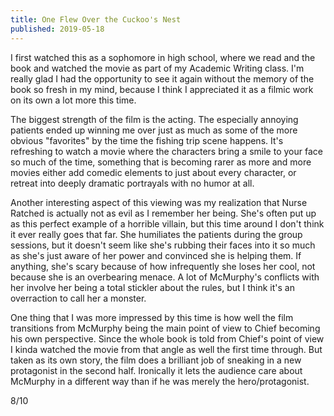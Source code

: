```yaml
---
title: One Flew Over the Cuckoo's Nest
published: 2019-05-18
---
```


I first watched this as a sophomore in high school, where we read and the book and watched the movie as part of my Academic Writing class. I'm really glad I had the opportunity to see it again without the memory of the book so fresh in my mind, because I think I appreciated it as a filmic work on its own a lot more this time.

The biggest strength of the film is the acting. The especially annoying patients ended up winning me over just as much as some of the more obvious "favorites" by the time the fishing trip scene happens. It's refreshing to watch a movie where the characters bring a smile to your face so much of the time, something that is becoming rarer as more and more movies either add comedic elements to just about every character, or retreat into deeply dramatic portrayals with no humor at all.

Another interesting aspect of this viewing was my realization that Nurse Ratched is actually not as evil as I remember her being. She's often put up as this perfect example of a horrible villain, but this time around I don't think it ever really goes that far. She humiliates the patients during the group sessions, but it doesn't seem like she's rubbing their faces into it so much as she's just aware of her power and convinced she is helping them. If anything, she's scary because of how infrequently she loses her cool, not because she is an overbearing menace. A lot of McMurphy's conflicts with her involve her being a total stickler about the rules, but I think it's an overraction to call her a monster.

One thing that I was more impressed by this time is how well the film transitions from McMurphy being the main point of view to Chief becoming his own perspective. Since the whole book is told from Chief's point of view I kinda watched the movie from that angle as well the first time through. But taken as its own story, the film does a brilliant job of sneaking in a new protagonist in the second half. Ironically it lets the audience care about McMurphy in a different way than if he was merely the hero/protagonist.

8/10
